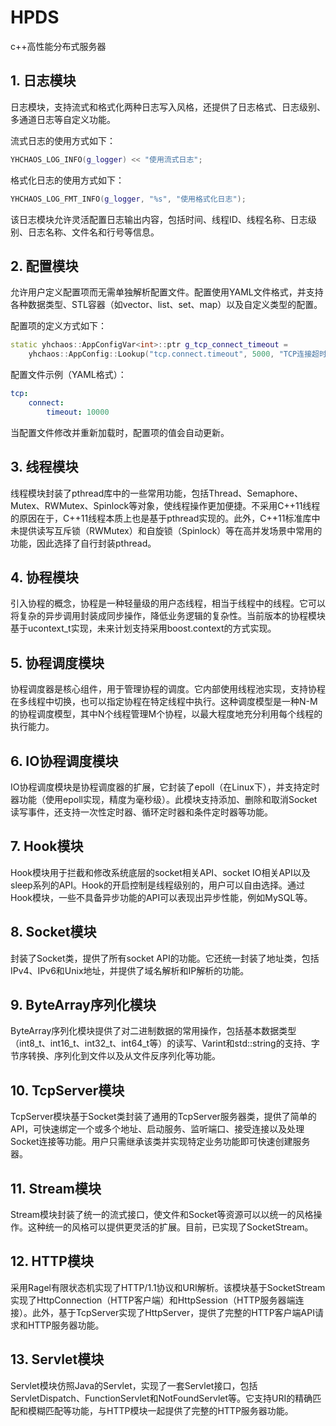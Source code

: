 # HPDS
c++高性能分布式服务器
## 1. 日志模块

日志模块，支持流式和格式化两种日志写入风格，还提供了日志格式、日志级别、多通道日志等自定义功能。

流式日志的使用方式如下：

```cpp
YHCHAOS_LOG_INFO(g_logger) << "使用流式日志";
```

格式化日志的使用方式如下：

```cpp
YHCHAOS_LOG_FMT_INFO(g_logger, "%s", "使用格式化日志");
```

该日志模块允许灵活配置日志输出内容，包括时间、线程ID、线程名称、日志级别、日志名称、文件名和行号等信息。

## 2. 配置模块

允许用户定义配置项而无需单独解析配置文件。配置使用YAML文件格式，并支持各种数据类型、STL容器（如vector、list、set、map）以及自定义类型的配置。

配置项的定义方式如下：

```cpp
static yhchaos::AppConfigVar<int>::ptr g_tcp_connect_timeout =
    yhchaos::AppConfig::Lookup("tcp.connect.timeout", 5000, "TCP连接超时时间");
```

配置文件示例（YAML格式）：

```yaml
tcp:
    connect:
        timeout: 10000
```

当配置文件修改并重新加载时，配置项的值会自动更新。

## 3. 线程模块

线程模块封装了pthread库中的一些常用功能，包括Thread、Semaphore、Mutex、RWMutex、Spinlock等对象，使线程操作更加便捷。不采用C++11线程的原因在于，C++11线程本质上也是基于pthread实现的。此外，C++11标准库中未提供读写互斥锁（RWMutex）和自旋锁（Spinlock）等在高并发场景中常用的功能，因此选择了自行封装pthread。

## 4. 协程模块

引入协程的概念，协程是一种轻量级的用户态线程，相当于线程中的线程。它可以将复杂的异步调用封装成同步操作，降低业务逻辑的复杂性。当前版本的协程模块基于ucontext_t实现，未来计划支持采用boost.context的方式实现。

## 5. 协程调度模块

协程调度器是核心组件，用于管理协程的调度。它内部使用线程池实现，支持协程在多线程中切换，也可以指定协程在特定线程中执行。这种调度模型是一种N-M的协程调度模型，其中N个线程管理M个协程，以最大程度地充分利用每个线程的执行能力。

## 6. IO协程调度模块

IO协程调度模块是协程调度器的扩展，它封装了epoll（在Linux下），并支持定时器功能（使用epoll实现，精度为毫秒级）。此模块支持添加、删除和取消Socket读写事件，还支持一次性定时器、循环定时器和条件定时器等功能。

## 7. Hook模块

Hook模块用于拦截和修改系统底层的socket相关API、socket IO相关API以及sleep系列的API。Hook的开启控制是线程级别的，用户可以自由选择。通过Hook模块，一些不具备异步功能的API可以表现出异步性能，例如MySQL等。

## 8. Socket模块

封装了Socket类，提供了所有socket API的功能。它还统一封装了地址类，包括IPv4、IPv6和Unix地址，并提供了域名解析和IP解析的功能。

## 9. ByteArray序列化模块

ByteArray序列化模块提供了对二进制数据的常用操作，包括基本数据类型（int8_t、int16_t、int32_t、int64_t等）的读写、Varint和std::string的支持、字节序转换、序列化到文件以及从文件反序列化等功能。

## 10. TcpServer模块

TcpServer模块基于Socket类封装了通用的TcpServer服务器类，提供了简单的API，可快速绑定一个或多个地址、启动服务、监听端口、接受连接以及处理Socket连接等功能。用户只需继承该类并实现特定业务功能即可快速创建服务器。

## 11. Stream模块

Stream模块封装了统一的流式接口，使文件和Socket等资源可以以统一的风格操作。这种统一的风格可以提供更灵活的扩展。目前，已实现了SocketStream。

## 12. HTTP模块

采用Ragel有限状态机实现了HTTP/1.1协议和URI解析。该模块基于SocketStream实现了HttpConnection（HTTP客户端）和HttpSession（HTTP服务器端连接）。此外，基于TcpServer实现了HttpServer，提供了完整的HTTP客户端API请求和HTTP服务器功能。

## 13. Servlet模块

Servlet模块仿照Java的Servlet，实现了一套Servlet接口，包括ServletDispatch、FunctionServlet和NotFoundServlet等。它支持URI的精确匹配和模糊匹配等功能，与HTTP模块一起提供了完整的HTTP服务器功能。

